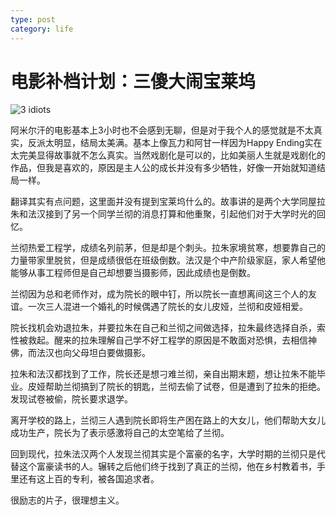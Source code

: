 ```yaml
---
type: post
category: life
---
```

# 电影补档计划：三傻大闹宝莱坞

![3 idiots](https://img3.doubanio.com/view/photo/l/public/p579729551.webp)

阿米尔汗的电影基本上3小时也不会感到无聊，但是对于我个人的感觉就是不太真实，反派太明显，结局太美满。基本上像瓦力和阿甘一样因为Happy Ending实在太完美显得故事就不怎么真实。当然戏剧化是可以的，比如美丽人生就是戏剧化的作品，但我是喜欢的，原因是主人公的成长并没有多少牺牲，好像一开始就知道结局一样。

翻译其实有点问题，这里面并没有提到宝莱坞什么的。故事讲的是两个大学同屋拉朱和法汉接到了另一个同学兰彻的消息打算和他重聚，引起他们对于大学时光的回忆。

兰彻热爱工程学，成绩名列前茅，但是却是个刺头。拉朱家境贫寒，想要靠自己的力量带家里脱贫，但是成绩很低在班级倒数。法汉是个中产阶级家庭，家人希望他能够从事工程师但是自己却想要当摄影师，因此成绩也是倒数。

兰彻因为总和老师作对，成为院长的眼中钉，所以院长一直想离间这三个人的友谊。一次三人混进一个婚礼的时候偶遇了院长的女儿皮娅，兰彻和皮娅相爱。

院长找机会劝退拉朱，并要拉朱在自己和兰彻之间做选择，拉朱最终选择自杀，索性被救起。醒来的拉朱理解自己学不好工程学的原因是不敢面对恐惧，去相信神佛，而法汉也向父母坦白要做摄影。

拉朱和法汉都找到了工作，院长还是想刁难兰彻，亲自出期末题，想让拉朱不能毕业。皮娅帮助兰彻搞到了院长的钥匙，兰彻去偷了试卷，但是遭到了拉朱的拒绝。发现试卷被偷，院长要求退学。

离开学校的路上，兰彻三人遇到院长即将生产困在路上的大女儿，他们帮助大女儿成功生产，院长为了表示感激将自己的太空笔给了兰彻。

回到现代，拉朱法汉两个人发现兰彻其实是个富豪的名字，大学时期的兰彻只是代替这个富豪读书的人。辗转之后他们终于找到了真正的兰彻，他在乡村教着书，手里还有这上百的专利，被各国追求者。

很励志的片子，很理想主义。